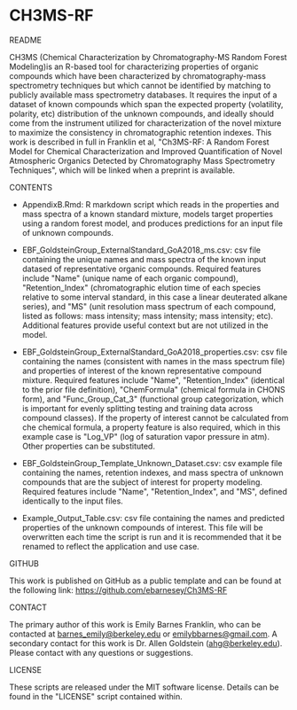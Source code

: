 # CH3MS-RF
README

CH3MS (Chemical Characterization by Chromatography-MS Random Forest Modeling)is an R-based tool for characterizing properties of organic compounds which have been characterized by chromatography-mass spectrometry techniques but which cannot be identified by matching to publicly available mass spectrometry databases.  It requires the input of a dataset of known compounds which span the expected property (volatility, polarity, etc) distribution of the unknown compounds, and ideally should come from the instrument utilized for characterization of the novel mixture to maximize the consistency in chromatographic retention indexes.  This work is described in full in Franklin et al, "Ch3MS-RF: A Random Forest Model for Chemical Characterization and Improved Quantification of Novel Atmospheric Organics Detected by Chromatography Mass Spectrometry Techniques", which will be linked when a preprint is available. 

CONTENTS

- AppendixB.Rmd: R markdown script which reads in the properties and mass spectra of a known standard mixture, models target properties using a random forest model, and produces predictions for an input file of unknown compounds.

- EBF_GoldsteinGroup_ExternalStandard_GoA2018_ms.csv: csv file containing the unique names and mass spectra of the known input datased of representative organic compounds. Required features include "Name" (unique name of each organic compound), "Retention_Index" (chromatographic elution time of each species relative to some interval standard, in this case a linear deuterated alkane series), and "MS" (unit resolution mass spectrum of each compound, listed as follows: mass intensity; mass intensity; mass intensity; etc).  Additional features provide useful context but are not utilized in the model. 

- EBF_GoldsteinGroup_ExternalStandard_GoA2018_properties.csv: csv file containing the names (consistent with names in the mass spectrum file) and properties of interest of the known representative compound mixture.  Required features include "Name", "Retention_Index" (identical to the prior file definition), "ChemFormula" (chemical formula in CHONS form), and "Func_Group_Cat_3" (functional group categorization, which is important for evenly splitting testing and training data across compound classes). If the property of interest cannot be calculated from che chemical formula, a property feature is also required, which in this example case is "Log_VP" (log of saturation vapor pressure in atm). Other properties can be substituted.

- EBF_GoldsteinGroup_Template_Unknown_Dataset.csv: csv example file containing the names, retention indexes, and mass spectra of unknown compounds that are the subject of interest for property modeling. Required features include "Name", "Retention_Index", and "MS", defined identically to the input files.

- Example_Output_Table.csv: csv file containing the names and predicted properties of the unknown compounds of interest.  This file will be overwritten each time the script is run and it is recommended that it be renamed to reflect the application and use case. 

GITHUB

This work is published on GitHub as a public template and can be found at the following link: https://github.com/ebarnesey/Ch3MS-RF

CONTACT

The primary author of this work is Emily Barnes Franklin, who can be contacted at barnes_emily@berkeley.edu or emilybbarnes@gmail.com.  A secondary contact for this work is Dr. Allen Goldstein (ahg@berkeley.edu). Please contact with any questions or suggestions. 

LICENSE

These scripts are released under the MIT software license. Details can be found in the "LICENSE" script contained within. 

